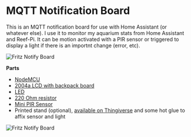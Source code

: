 # MQTT Notification Board

This is an MQTT notification board for use with Home Assistant (or whatever else). I use it to monitor my aquarium stats from Home Assistant and Reef-Pi. It can be motion activated with a PIR sensor or triggered to display a light if there is an importnt change (error, etc).

![Fritz Notify Board](https://github.com/sfgabe/OITProjects/blob/master/NotifyLCD_with_MQTT/notify-board.png)

**Parts**
- [NodeMCU](https://amzn.to/3dRN0tK)
- [2004a LCD with backpack board](https://amzn.to/3dLF3Xc)
- [LED](https://amzn.to/3bKENox)
- [220 Ohm resistor](https://amzn.to/3r0BGzo)
- [Mini PIR Sensor](https://amzn.to/2ZV0lJH)
- Printed stand (optional), [available on Thingiverse](https://www.thingiverse.com/thing:4329402) and some hot glue to affix sensor and light

![Fritz Notify Board](https://github.com/sfgabe/OITProjects/blob/master/NotifyLCD_with_MQTT/mqtt-notify-board_bb.png)
